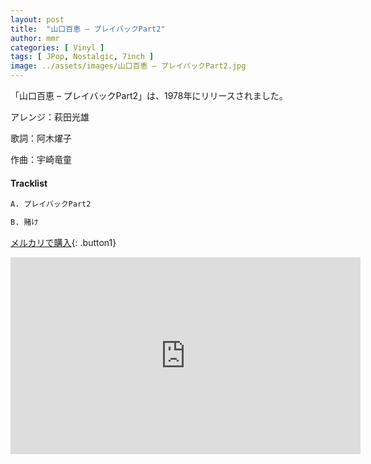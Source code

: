 ```yaml
---
layout: post
title:  "山口百恵 – プレイバックPart2"
author: mmr
categories: [ Vinyl ]
tags: [ JPop, Nostalgic, 7inch ]
image: ../assets/images/山口百恵 – プレイバックPart2.jpg
---
```


「山口百恵 – プレイバックPart2」は、1978年にリリースされました。

アレンジ：萩田光雄

歌詞：阿木燿子

作曲：宇崎竜童

#### Tracklist
```md
A. プレイバックPart2

B. 賭け 
```

[メルカリで購入](https://jp.mercari.com/item/m52674329822?afid=6142608987){: .button1}

<iframe width="560" height="315" src="https://www.youtube.com/embed/b3jfBhe_M8I?si=XqXh4MjP7pbqpvFX" title="YouTube video player" frameborder="0" allow="accelerometer; autoplay; clipboard-write; encrypted-media; gyroscope; picture-in-picture; web-share" referrerpolicy="strict-origin-when-cross-origin" allowfullscreen></iframe>